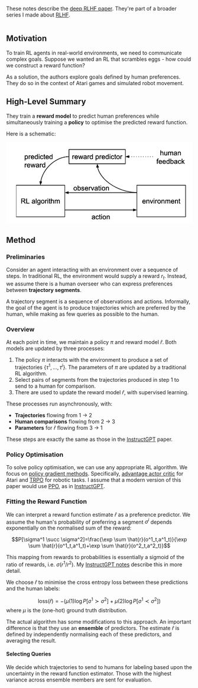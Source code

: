 These notes describe the [deep RLHF paper](https://arxiv.org/pdf/1706.03741.pdf). They're part of a broader series I made about [RLHF](Overview.md). 

```toc
```

## Motivation
To train RL agents in real-world environments, we need to communicate complex goals. Suppose we wanted an RL that scrambles eggs - how could we construct a reward function?

As a solution, the authors explore goals defined by human preferences. They do so in the context of Atari games and simulated robot movement.

## High-Level Summary
They train a **reward model** to predict human preferences while simultaneously training a **policy** to optimise the predicted reward function.

Here is a schematic:

![|400](_attachments/Screenshot%202023-02-18%20at%2018.42.40.png)

## Method

### Preliminaries
Consider an agent interacting with an environment over a sequence of steps.
In traditional RL, the environment would supply a reward $r_t$. Instead, we assume there is a human overseer who can express preferences between **trajectory segments**.

A trajectory segment is a sequence of observations and actions. Informally, the goal of the agent is to produce trajectories which are preferred by the human, while making as few queries as possible to the human.

### Overview
At each point in time, we maintain a policy $\pi$ and reward model $\hat{r}$. 
Both models are updated by three processes:

1. The policy $\pi$ interacts with the environment to produce a set of trajectories $\{\tau^1, \dots, \tau^i\}$. The parameters of $\pi$ are updated by a traditional RL algorithm.
2. Select pairs of segments from the trajectories produced in step 1 to send to a human for comparison.
3. There are used to update the reward model $\hat{r}$, with supervised learning.

These processes run asynchronously, with:

* **Trajectories** flowing from 1 $\to$ 2
* **Human comparisons** flowing from 2 $\to$ 3
* **Parameters** for $\hat{r}$ flowing from 3 $\to$ 1

These steps are exactly the same as those in the [InstructGPT](InstructGPT.md) paper.

### Policy Optimisation
To solve policy optimisation, we can use any appropriate RL algorithm. We focus on [policy gradient methods](../Policy%20Gradient%20Methods%20(Sutton%20&%20Barto).md). Specifically, [advantage actor critic](https://arxiv.org/abs/1602.01783) for Atari and [TRPO](https://arxiv.org/abs/1502.05477) for robotic tasks. I assume that a modern version of this paper would use [PPO](https://openai.com/blog/openai-baselines-ppo/), as in [InstructGPT](InstructGPT.md).

### Fitting the Reward Function
We can interpret a reward function estimate $\hat{r}$ as a preference predictor. We assume the human's probability of preferring a segment $\sigma^i$ depends exponentially on the normalised sum of the reward:

$$P[\sigma^1 \succ \sigma^2]=\frac{\exp \sum \hat{r}(o^1_t,a^1_t)}{\exp \sum \hat{r}(o^1_t,a^1_t)+\exp \sum \hat{r}(o^2_t,a^2_t)}$$

This mapping from rewards to probabilities is essentially a sigmoid of the ratio of rewards, i.e. $\sigma(r^1/r^2)$. My [InstructGPT notes](InstructGPT#^3d31a1)  describe this in more detail.

We choose $\hat{r}$ to minimise the cross entropy loss between these predictions and the human labels:

$$\textrm{loss}(\hat{r})=-(\mu(1)\log P[\sigma^1\succ\sigma^2]+\mu(2)\log P[\sigma^1\prec\sigma^2])$$
where $\mu$ is the (one-hot) ground truth distribution. 

The actual algorithm has some modifications to this approach. An important difference is that they use an **ensemble** of predictors. The estimate $\hat{r}$ is defined by independently normalising each of these predictors, and averaging the result.

#### Selecting Queries
We decide which trajectories to send to humans for labeling based upon the uncertainty in the reward function estimator. Those with the highest variance across ensemble members are sent for evaluation.





